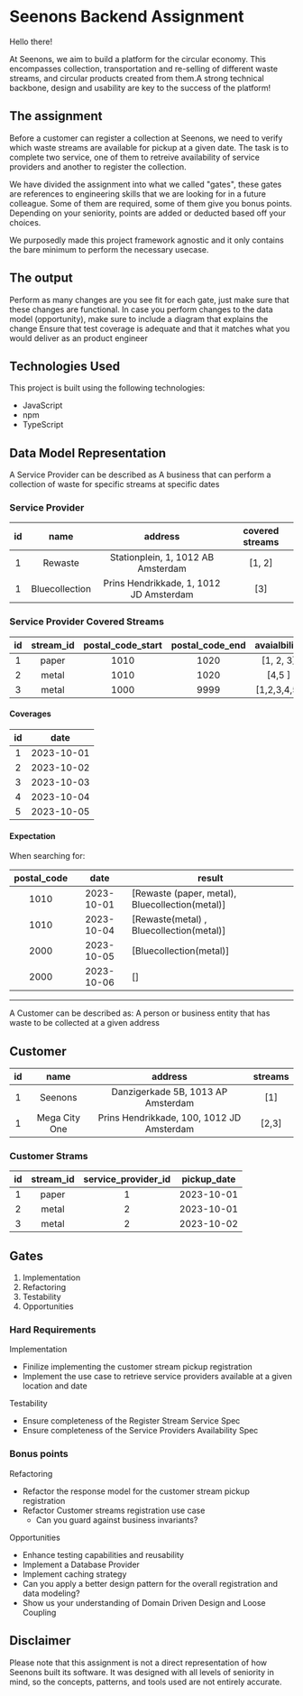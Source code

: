 # Seenons Backend Assignment

Hello there!

At Seenons, we aim to build a platform for the circular economy. This encompasses collection, transportation and re-selling of different waste streams, and circular products created from them.A strong technical backbone, design and usability are key to the success of the platform!

## The assignment

Before a customer can register a collection at Seenons, we need to verify which waste streams are available for pickup at a given date. The task is to complete two service, one of them to retreive availability of service providers and another to register the collection.

We have divided the assignment into what we called "gates", these gates are references to engineering skills that we are looking for in a future colleague.
Some of them are required, some of them give you bonus points.
Depending on your seniority, points are added or deducted based off your choices.

We purposedly made this project framework agnostic and it only contains the bare minimum to perform the necessary usecase.

## The output

Perform as many changes are you see fit for each gate, just make sure that these changes are functional.
In case you perform changes to the data model (opportunity), make sure to include a diagram that explains the change
Ensure that test coverage is adequate and that it matches what you would deliver as an product engineer

## Technologies Used

This project is built using the following technologies:

- JavaScript
- npm
- TypeScript

## Data Model Representation

A Service Provider can be described as
A business that can perform a collection of waste for specific streams at specific dates

### Service Provider

| id  |      name      |                 address                 | covered streams |
| :-: | :------------: | :-------------------------------------: | :-------------: |
|  1  |    Rewaste     |   Stationplein, 1, 1012 AB Amsterdam    |     [1, 2]      |
|  1  | Bluecollection | Prins Hendrikkade, 1, 1012 JD Amsterdam |       [3]       |

### Service Provider Covered Streams

| id  | stream_id | postal_code_start | postal_code_end | avaialbility |
| :-: | :-------: | :---------------: | :-------------: | :----------: |
|  1  |   paper   |       1010        |      1020       |  [1, 2, 3]   |
|  2  |   metal   |       1010        |      1020       |    [4,5 ]    |
|  3  |   metal   |       1000        |      9999       | [1,2,3,4,5]  |

#### Coverages

| id  |    date    |
| :-: | :--------: |
|  1  | 2023-10-01 |
|  2  | 2023-10-02 |
|  3  | 2023-10-03 |
|  4  | 2023-10-04 |
|  5  | 2023-10-05 |

#### Expectation

When searching for:

| postal_code |    date    | result                                          |
| :---------: | :--------: | ----------------------------------------------- |
|    1010     | 2023-10-01 | [Rewaste (paper, metal), Bluecollection(metal)] |
|    1010     | 2023-10-04 | [Rewaste(metal) , Bluecollection(metal)]        |
|    2000     | 2023-10-05 | [Bluecollection(metal)]                         |
|    2000     | 2023-10-06 | []                                              |

---

A Customer can be described as:
A person or business entity that has waste to be collected at a given address

## Customer

| id  |     name      |                  address                  | streams |
| :-: | :-----------: | :---------------------------------------: | :-----: |
|  1  |    Seenons    |    Danzigerkade 5B, 1013 AP Amsterdam     |   [1]   |
|  1  | Mega City One | Prins Hendrikkade, 100, 1012 JD Amsterdam |  [2,3]  |

### Customer Strams

| id  | stream_id | service_provider_id | pickup_date |
| :-: | :-------: | :-----------------: | ----------- |
|  1  |   paper   |          1          | 2023-10-01  |
|  2  |   metal   |          2          | 2023-10-01  |
|  3  |   metal   |          2          | 2023-10-02  |

## Gates

1. Implementation
2. Refactoring
3. Testability
4. Opportunities

### Hard Requirements

Implementation

- Finilize implementing the customer stream pickup registration
- Implement the use case to retrieve service providers available at a given location and date

Testability

- Ensure completeness of the Register Stream Service Spec
- Ensure completeness of the Service Providers Availability Spec

### Bonus points

Refactoring

- Refactor the response model for the customer stream pickup registration
- Refactor Customer streams registration use case
  - Can you guard against business invariants?

Opportunities

- Enhance testing capabilities and reusability
- Implement a Database Provider
- Implement caching strategy
- Can you apply a better design pattern for the overall registration and data modeling?
- Show us your understanding of Domain Driven Design and Loose Coupling

## Disclaimer

Please note that this assignment is not a direct representation of how Seenons built its software. It was designed with all levels of seniority in mind, so the concepts, patterns, and tools used are not entirely accurate.
